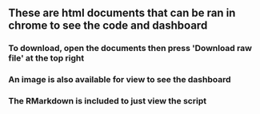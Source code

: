 ## These are html documents that can be ran in chrome to see the code and dashboard

### To download, open the documents then press 'Download raw file' at the top right

### An image is also available for view to see the dashboard

### The RMarkdown is included to just view the script
